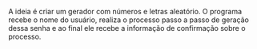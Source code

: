 A ideia é criar um gerador com números e letras aleatório. O programa recebe o nome do usuário, realiza o processo passo a passo de geração dessa senha e ao final ele recebe a informação de confirmação sobre o processo. 

